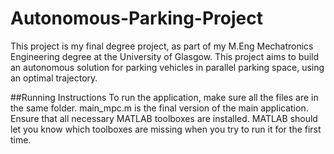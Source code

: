 # Autonomous-Parking-Project
This project is my final degree project, as part of my M.Eng Mechatronics Engineering degree at the University of Glasgow.
This project aims to build an autonomous solution for parking vehicles in parallel parking space, using an optimal trajectory.

##Running Instructions
To run the application, make sure all the files are in the same folder. main_mpc.m is the final version of the main application. Ensure that all necessary MATLAB toolboxes are installed. MATLAB should let you know which toolboxes are missing when you try to run it for the first time.
